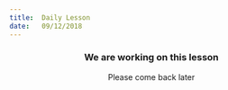 ```yaml
---
title:  Daily Lesson
date:   09/12/2018
---
```


### <center>We are working on this lesson</center>
<center>Please come back later</center>